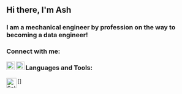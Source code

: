 <!--- The below is used to add a GIF --->
<!--- ![Created GIF](https://github.com/ALS-Engineer/ALS-Engineer/blob/master/gi.gif?raw=true) --->

<!--- The below is used to add LATEX Equations --->
<!--- <img src="https://render.githubusercontent.com/render/math?math=e^{i \pi} = \text{Hello World}"> --->

## Hi there, I'm Ash 

### I am a mechanical engineer by profession on the way to becoming a data engineer!

### Connect with me:
[<img align="left" alt="ash-stephen | LinkedIn" width="22px" src="https://cdn.jsdelivr.net/npm/simple-icons@v3/icons/linkedin.svg" />][linkedin]
[<img align="left" alt="ash-stephen | Instagram" width="22px" src="https://cdn.jsdelivr.net/npm/simple-icons@v3/icons/instagram.svg" />][instagram]

### Languages and Tools:
[<img align="left" alt="SolidWorks" width="26px" src="https://d2t1xqejof9utc.cloudfront.net/screenshots/pics/7e1c19d75085bfb7004db332a7665fc8/large.png
" />]

[linkedin]: https://linkedin.com/in/ash-stephen
[instagram]: https://instagram.com/livin_ash
